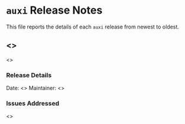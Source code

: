 # `auxi` Release Notes
This file reports the details of each `auxi` release from newest to oldest.


## <<add version number here>>
<<add a description of the highlights of this release here>>

### Release Details
Date:       <<add release date here>>
Maintainer: <<add name of maintainer that created the release>>

### Issues Addressed
<<list the issues addressed in this release here>>
